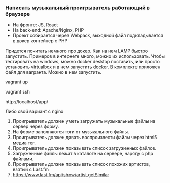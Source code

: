 ### Написать музыкальный проигрыватель работающий в браузере

* На фронте: JS, React
* На back-end: Apache/Nginx, PHP
* Проект собирается через Webpack, выходной файл подкладывается в докер контейнер с PHP

Придется почитать немного про докер. Как на нем LAMP быстро запустить.
Примеров в интернете много, можно их использовать. Чтобы тестировать на windows, 
можно docker desktop поставить, или просто установить virtualbox и в нем запустить docker.
В комплекте приложен файл для вагранта. Можно в нем запустить.

vagrant up

vagrant ssh

http://localhost/app/

Либо свой вариант с nginx

1. Проигрыватель должен уметь загружать музыкальные файлы на сервер через форму. 
2. На форме заполняются тэги от музыкального файлы.
1. Проигрыватель должен давать воспроизвести файлы через html5 медиа тег.
1. Проигрыватель должен показывать список загруженных файлов.
1. Загруженные файлы лежат в каталоге на сервере, наряду с php файлами.
1. Проигрыватель должен показывать список похожих артистов, взятый с Last.fm
2. https://www.last.fm/api/show/artist.getSimilar




